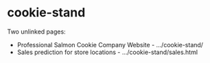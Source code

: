 # cookie-stand

Two unlinked pages:
- Professional Salmon Cookie Company Website - .../cookie-stand/
- Sales prediction for store locations - .../cookie-stand/sales.html
